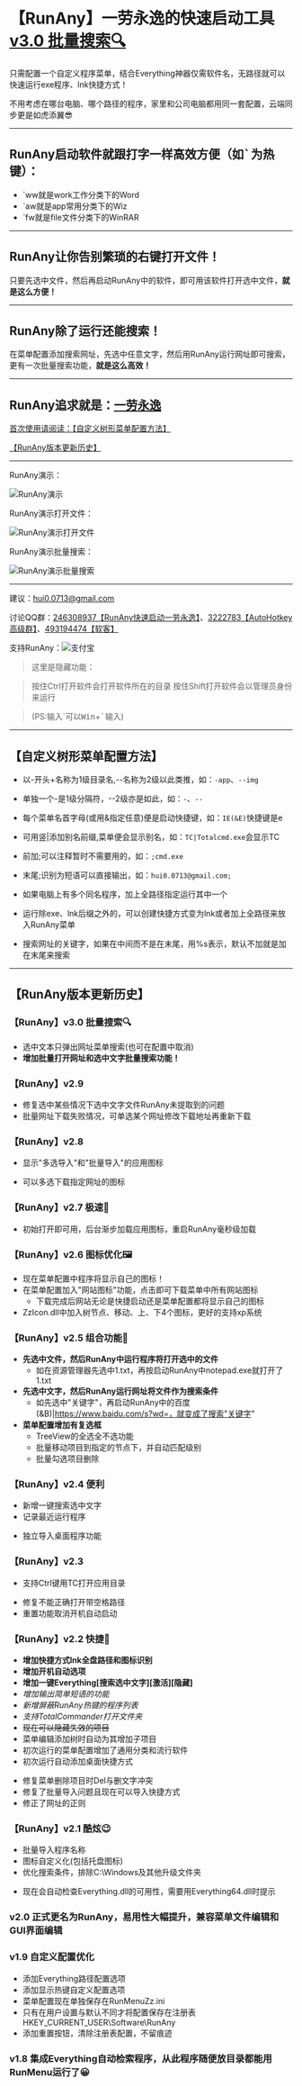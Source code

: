 # 【RunAny】一劳永逸的快速启动工具 [v3.0 批量搜索🔍](#ver)

只需配置一个自定义程序菜单，结合Everything神器仅需软件名，无路径就可以快速运行exe程序、lnk快捷方式！

不用考虑在哪台电脑、哪个路径的程序，家里和公司电脑都用同一套配置，云端同步更是如虎添翼😎

---

## RunAny启动软件就跟打字一样高效方便（如<kbd>\`</kbd>为热键）：

- \`ww就是work工作分类下的Word
- \`aw就是app常用分类下的Wiz
- \`fw就是file文件分类下的WinRAR

---

## RunAny让你告别繁琐的右键打开文件！
只要先选中文件，然后再启动RunAny中的软件，即可用该软件打开选中文件，**就是这么方便！**

---

## RunAny除了运行还能搜索！
在菜单配置添加搜索网址，先选中任意文字，然后用RunAny运行网址即可搜索，更有一次批量搜索功能，**就是这么高效！**

---

RunAny追求就是：<u>**一劳永逸**</u>
---

[首次使用请阅读：【自定义树形菜单配置方法】](#tree)

[【RunAny版本更新历史】](#ver)

---

RunAny演示：

<img src="https://raw.githubusercontent.com/hui-Zz/RunAny/master/RunAny%E6%BC%94%E7%A4%BA.gif" alt="RunAny演示" style="max-width:50%;">

RunAny演示打开文件：

<img src="https://raw.githubusercontent.com/hui-Zz/RunAny/master/RunAny%E6%BC%94%E7%A4%BA%E6%89%93%E5%BC%80%E6%96%87%E4%BB%B6.gif" alt="RunAny演示打开文件">

RunAny演示批量搜索：

<img src="https://raw.githubusercontent.com/hui-Zz/RunAny/master/RunAny%E6%BC%94%E7%A4%BA%E6%89%B9%E9%87%8F%E6%90%9C%E7%B4%A2.gif" alt="RunAny演示批量搜索">

---

建议：hui0.0713@gmail.com

讨论QQ群：[246308937【RunAny快速启动一劳永逸】](https://jq.qq.com/?_wv=1027&k=445Ug7u)、[3222783【AutoHotkey高级群】](https://jq.qq.com/?_wv=1027&k=43uBHer)、[493194474【软客】](https://jq.qq.com/?_wv=1027&k=43trxF5)

支持RunAny：![支付宝](https://raw.githubusercontent.com/hui-Zz/RunAny/master/支持RunAny.jpg)

> 这里是隐藏功能：

> 按住Ctrl打开软件会打开软件所在的目录
> 按住Shift打开软件会以管理员身份来运行

> (PS:输入\`可以<kbd>Win</kbd>+<kbd>\`</kbd>输入)

---

## <a name="tree">【自定义树形菜单配置方法】</a>

* 以-开头+名称为1级目录名,--名称为2级以此类推，如：`-app`、`--img`
* 单独一个-是1级分隔符，--2级亦是如此，如：`-`、`--`
* 每个菜单名首字母(或用&指定任意)便是启动快捷键，如：`IE(&E)`快捷键是e
* 可用竖|添加别名前缀,菜单便会显示别名，如：`TC|Totalcmd.exe`会显示TC
* 前加;可以注释暂时不需要用的，如：`;cmd.exe`
* 末尾;识别为短语可以直接输出，如：`hui0.0713@gmail.com;`

* 如果电脑上有多个同名程序，加上全路径指定运行其中一个
* 运行除exe、lnk后缀之外的，可以创建快捷方式变为lnk或者加上全路径来放入RunAny菜单
* 搜索网址的关键字，如果在中间而不是在末尾，用%s表示，默认不加就是加在末尾来搜索
---

## <a name="ver">【RunAny版本更新历史】</a>

### 【RunAny】v3.0 批量搜索🔍
+ 选中文本只弹出网址菜单搜索(也可在配置中取消)
+ **增加批量打开网址和选中文字批量搜索功能！**

### 【RunAny】v2.9
* 修复选中某些情况下选中文字文件RunAny未提取到的问题
* 批量网址下载失败情况，可单选某个网址修改下载地址再重新下载

### 【RunAny】v2.8
* 显示"多选导入"和"批量导入"的应用图标
+ 可以多选下载指定网址的图标

### 【RunAny】v2.7 极速🚀
+ 初始打开即可用，后台渐步加载应用图标，重启RunAny毫秒级加载

### 【RunAny】v2.6 图标优化🖼
+ 现在菜单配置中程序将显示自己的图标！
+ 在菜单配置加入"网站图标"功能，点击即可下载菜单中所有网站图标
  + 下载完成后网站无论是快捷启动还是菜单配置都将显示自己的图标
+ ZzIcon.dll中加入树节点、移动、上、下4个图标，更好的支持xp系统

### 【RunAny】v2.5 组合功能🔩
+ **先选中文件，然后RunAny中运行程序将打开选中的文件**
  + 如在资源管理器先选中1.txt，再按启动RunAny中notepad.exe就打开了1.txt
+ **先选中文字，然后RunAny运行网址将文件作为搜索条件**
  + 如先选中"关键字"，再启动RunAny中的百度(&B)|https://www.baidu.com/s?wd=，就变成了搜索"关键字"
+ **菜单配置增加有复选框**
  + TreeView的全选全不选功能
  + 批量移动项目到指定的节点下，并自动匹配级别
  + 批量勾选项目删除

### 【RunAny】v2.4 便利
+ 新增一键搜索选中文字
+ 记录最近运行程序
* 独立导入桌面程序功能

### 【RunAny】v2.3
+ 支持Ctrl键用TC打开应用目录
* 修复不能正确打开带空格路径
* 重置功能取消开机自动启动

### 【RunAny】v2.2 快捷🎈
+ **增加快捷方式lnk全盘路径和图标识别**
+ **增加开机自动选项**
+ **增加一键Everything[搜索选中文字][激活][隐藏]**
+ *增加输出简单短语的功能*
+ *新增屏蔽RunAny热键的程序列表*
+ *支持TotalCommander打开文件夹*
+ ~~现在可以隐藏失效的项目~~
+ 菜单编辑添加树时自动为其增加子项目
+ 初次运行的菜单配置增加了通用分类和流行软件
+ 初次运行自动添加桌面快捷方式
* 修复菜单删除项目时Del与删文字冲突
* 修复了批量导入问题且现在可以导入快捷方式
* 修正了网址的正则

### 【RunAny】v2.1 酷炫😉
+ 批量导入程序名称
+ 图标自定义化(包括托盘图标)
+ 优化搜索条件，排除C:\Windows及其他升级文件夹
* 现在会自动检查Everything.dll的可用性，需要用Everything64.dll时提示

### v2.0 正式更名为RunAny，易用性大幅提升，兼容菜单文件编辑和GUI界面编辑

### v1.9 自定义配置优化

+ 添加Everything路径配置选项
+ 添加显示热键自定义配置选项
+ 菜单配置现在单独保存在RunMenuZz.ini
+ 只有在用户设置与默认不同才将配置保存在注册表HKEY_CURRENT_USER\Software\RunAny
+ 添加重置按钮，清除注册表配置，不留痕迹

### v1.8 集成Everything自动检索程序，从此程序随便放目录都能用RunMenu运行了😀
